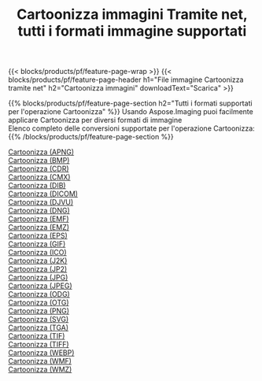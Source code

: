 ﻿---
title: Cartoonizza immagini Tramite net, tutti i formati immagine supportati 
weight: 3920
url: /it/net/cartoonify 
lang: it
langdirlevel: 2
locales: zh-hans,ja,it,ru,de,es,fr,nl,id,lt,pl,pt,vi,tr,ko,zh-hant,ar,hi,th,sv,cs,uk,he
description: Usando Aspose.Imaging puoi facilmente Cartoonizza immagini tramite net
---

{{< blocks/products/pf/feature-page-wrap >}}
{{< blocks/products/pf/feature-page-header h1="File immagine Cartoonizza tramite net" h2="Cartoonizza immagini" downloadText="Scarica" >}}


{{% blocks/products/pf/feature-page-section  h2="Tutti i formati supportati per l'operazione Cartoonizza" %}}
Usando Aspose.Imaging puoi facilmente applicare Cartoonizza per diversi formati di immagine
<br/>
Elenco completo delle conversioni supportate per l'operazione Cartoonizza:
{{% /blocks/products/pf/feature-page-section %}}
<div class="container-fluid productfamilypage bg-gray">
    <div class="convertypes bg-gray agp-content section">
        <div class="container">
		<div class="row other-converters">
		    <div class='col-md-2 other-converter remove-lp remove-rp'><a href="/imaging/it/net/cartoonify/apng" >Cartoonizza (APNG)</a></div><div class='col-md-2 other-converter remove-lp remove-rp'><a href="/imaging/it/net/cartoonify/bmp" >Cartoonizza (BMP)</a></div><div class='col-md-2 other-converter remove-lp remove-rp'><a href="/imaging/it/net/cartoonify/cdr" >Cartoonizza (CDR)</a></div><div class='col-md-2 other-converter remove-lp remove-rp'><a href="/imaging/it/net/cartoonify/cmx" >Cartoonizza (CMX)</a></div><div class='col-md-2 other-converter remove-lp remove-rp'><a href="/imaging/it/net/cartoonify/dib" >Cartoonizza (DIB)</a></div><div class='col-md-2 other-converter remove-lp remove-rp'><a href="/imaging/it/net/cartoonify/dicom" >Cartoonizza (DICOM)</a></div><div class='col-md-2 other-converter remove-lp remove-rp'><a href="/imaging/it/net/cartoonify/djvu" >Cartoonizza (DJVU)</a></div><div class='col-md-2 other-converter remove-lp remove-rp'><a href="/imaging/it/net/cartoonify/dng" >Cartoonizza (DNG)</a></div><div class='col-md-2 other-converter remove-lp remove-rp'><a href="/imaging/it/net/cartoonify/emf" >Cartoonizza (EMF)</a></div><div class='col-md-2 other-converter remove-lp remove-rp'><a href="/imaging/it/net/cartoonify/emz" >Cartoonizza (EMZ)</a></div><div class='col-md-2 other-converter remove-lp remove-rp'><a href="/imaging/it/net/cartoonify/eps" >Cartoonizza (EPS)</a></div><div class='col-md-2 other-converter remove-lp remove-rp'><a href="/imaging/it/net/cartoonify/gif" >Cartoonizza (GIF)</a></div><div class='col-md-2 other-converter remove-lp remove-rp'><a href="/imaging/it/net/cartoonify/ico" >Cartoonizza (ICO)</a></div><div class='col-md-2 other-converter remove-lp remove-rp'><a href="/imaging/it/net/cartoonify/j2k" >Cartoonizza (J2K)</a></div><div class='col-md-2 other-converter remove-lp remove-rp'><a href="/imaging/it/net/cartoonify/jp2" >Cartoonizza (JP2)</a></div><div class='col-md-2 other-converter remove-lp remove-rp'><a href="/imaging/it/net/cartoonify/jpg" >Cartoonizza (JPG)</a></div><div class='col-md-2 other-converter remove-lp remove-rp'><a href="/imaging/it/net/cartoonify/jpeg" >Cartoonizza (JPEG)</a></div><div class='col-md-2 other-converter remove-lp remove-rp'><a href="/imaging/it/net/cartoonify/odg" >Cartoonizza (ODG)</a></div><div class='col-md-2 other-converter remove-lp remove-rp'><a href="/imaging/it/net/cartoonify/otg" >Cartoonizza (OTG)</a></div><div class='col-md-2 other-converter remove-lp remove-rp'><a href="/imaging/it/net/cartoonify/png" >Cartoonizza (PNG)</a></div><div class='col-md-2 other-converter remove-lp remove-rp'><a href="/imaging/it/net/cartoonify/svg" >Cartoonizza (SVG)</a></div><div class='col-md-2 other-converter remove-lp remove-rp'><a href="/imaging/it/net/cartoonify/tga" >Cartoonizza (TGA)</a></div><div class='col-md-2 other-converter remove-lp remove-rp'><a href="/imaging/it/net/cartoonify/tif" >Cartoonizza (TIF)</a></div><div class='col-md-2 other-converter remove-lp remove-rp'><a href="/imaging/it/net/cartoonify/tiff" >Cartoonizza (TIFF)</a></div><div class='col-md-2 other-converter remove-lp remove-rp'><a href="/imaging/it/net/cartoonify/webp" >Cartoonizza (WEBP)</a></div><div class='col-md-2 other-converter remove-lp remove-rp'><a href="/imaging/it/net/cartoonify/wmf" >Cartoonizza (WMF)</a></div><div class='col-md-2 other-converter remove-lp remove-rp'><a href="/imaging/it/net/cartoonify/wmz" >Cartoonizza (WMZ)</a></div>
                </div>
        </div>
    </div>
</div>
<br/>
